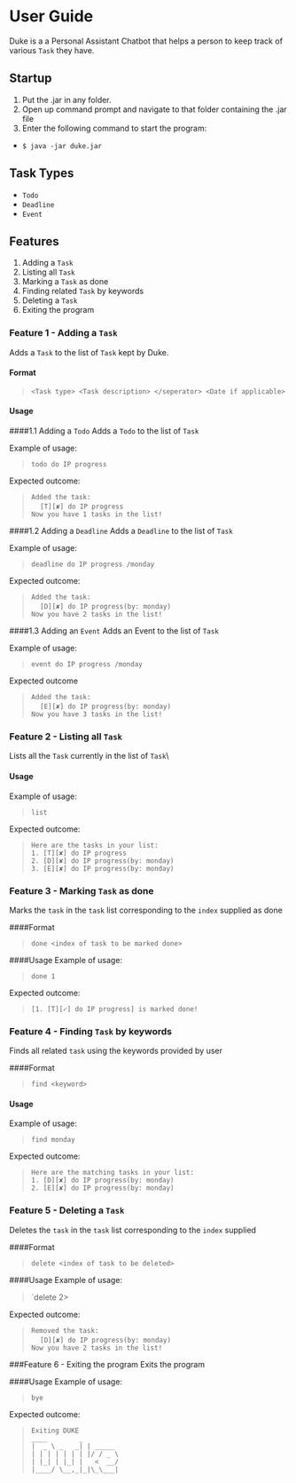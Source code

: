 # User Guide
Duke is a a Personal Assistant Chatbot that helps a person to keep track of various `Task` they have. 

## Startup
1. Put the .jar in any folder.
2. Open up command prompt and navigate to that folder containing the .jar file 
3. Enter the following command to start the program: 
* `$ java -jar duke.jar`

## Task Types
* `Todo`
* `Deadline`
* `Event`

## Features 
1. Adding a `Task`
2. Listing all `Task`
3. Marking a `Task` as done
4. Finding related `Task` by keywords
5. Deleting a `Task`
6. Exiting the program

### Feature 1 - Adding a `Task`
Adds a `Task` to the list of `Task` kept by Duke. 

#### Format
> `<Task type> <Task description> </seperator> <Date if applicable>`

#### Usage
####1.1 Adding a `Todo`
Adds a `Todo` to the list of `Task`

Example of usage:

> `todo do IP progress`

Expected outcome:

> `Added the task:`\
    &nbsp;&nbsp;&nbsp;&nbsp;`[T][✘] do IP progress`\
    `Now you have 1 tasks in the list!`

####1.2 Adding a `Deadline`
Adds a `Deadline` to the list of `Task`

Example of usage:
> `deadline do IP progress /monday`

Expected outcome:
> `Added the task:`\
   &nbsp;&nbsp;&nbsp;&nbsp;`[D][✘] do IP progress(by: monday)`\
   `Now you have 2 tasks in the list!`

####1.3 Adding an `Event`
Adds an Event to the list of `Task` 
 
Example of usage:
> `event do IP progress /monday`

Expected outcome
> `Added the task:`\
   &nbsp;&nbsp;&nbsp;&nbsp;`[E][✘] do IP progress(by: monday)`\
   `Now you have 3 tasks in the list!`

### Feature 2 - Listing all `Task`
Lists all the `Task` currently in the list of `Task`\

#### Usage
Example of usage:
> `list`

Expected outcome:
>`Here are the tasks in your list:`\
  `1. [T][✘] do IP progress`\
  `2. [D][✘] do IP progress(by: monday)`\
  `3. [E][✘] do IP progress(by: monday)`

### Feature 3 - Marking `Task` as done
Marks the `task` in the `task` list corresponding to the `index` supplied as done

####Format 
> `done <index of task to be marked done>`

####Usage
Example of usage:
>`done 1`

Expected outcome:
>`[1. [T][✓] do IP progress] is marked done!`

### Feature 4 - Finding `Task` by keywords
Finds all related `task` using the keywords provided by user

####Format
>`find <keyword>`

#### Usage
Example of usage: 
>`find monday`

Expected outcome:
> `Here are the matching tasks in your list:`\
   `1. [D][✘] do IP progress(by: monday)`\
   `2. [E][✘] do IP progress(by: monday)`

### Feature 5 - Deleting a `Task`
Deletes the `task` in the `task` list corresponding to the `index` supplied

####Format
>`delete <index of task to be deleted>`

####Usage
Example of usage:
>`delete 2>

Expected outcome:
>`Removed the task:`\
  &nbsp;&nbsp;&nbsp;&nbsp;`[D][✘] do IP progress(by: monday)`\
  `Now you have 2 tasks in the list!`

###Feature 6 - Exiting the program
Exits the program

####Usage
Example of usage:
>`bye`

Expected outcome:
>`Exiting DUKE`\
>`____        _         `         
 `|  _ \ _   _| | _____ `   
 `| | | | | | | |/ / _ \`\
 `| |_| | |_| |   <  __/`\
 `|____/ \__,_|_|\_\___|`